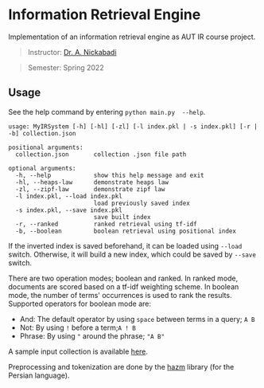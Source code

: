 # Information Retrieval Engine

Implementation of an information retrieval engine as AUT IR course project.

>  Instructor: [Dr. A. Nickabadi](https://scholar.google.com/citations?user=pSMNSZwAAAAJ&hl=en)

> Semester: Spring 2022



## Usage

See the help command by entering `python main.py  --help`.

```
usage: MyIRSystem [-h] [-hl] [-zl] [-l index.pkl | -s index.pkl] [-r | -b] collection.json

positional arguments:
  collection.json       collection .json file path

optional arguments:
  -h, --help            show this help message and exit
  -hl, --heaps-law      demonstrate heaps law
  -zl, --zipf-law       demonstrate zipf law
  -l index.pkl, --load index.pkl
                        load previously saved index
  -s index.pkl, --save index.pkl
                        save built index
  -r, --ranked          ranked retrieval using tf-idf
  -b, --boolean         boolean retrieval using positional index
```

If the inverted index is saved beforehand, it can be loaded using `--load` switch. Otherwise, it will build a new index, which could be saved by `--save` switch.

There are two operation modes; boolean and ranked. In ranked mode, documents are scored based on a tf-idf weighting scheme. In boolean mode, the number of terms' occurrences is used to rank the results. Supported operators for boolean mode are:

- And: The default operator by using `space` between terms in a query; `A B`
- Not: By using `!` before a term;`A ! B`
- Phrase: By using `"` around the phrase; `"A B"`

A sample input collection is available [here](./sample.json).

Preprocessing and tokenization are done by the [hazm](https://github.com/sobhe/hazm/) library (for the Persian language).

